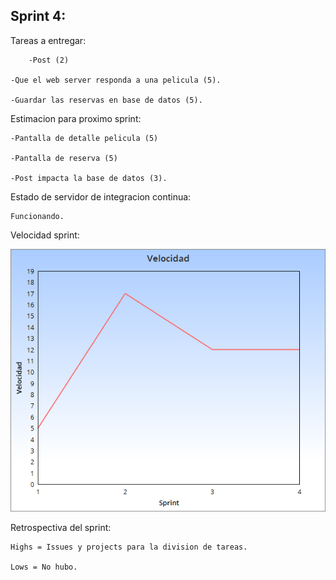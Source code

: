 ## Sprint 4:

Tareas a entregar: 

        -Post (2)
	
	-Que el web server responda a una pelicula (5).

	-Guardar las reservas en base de datos (5).

Estimacion para proximo sprint:

	-Pantalla de detalle pelicula (5)

	-Pantalla de reserva (5)
	
	-Post impacta la base de datos (3).
	

Estado de servidor de integracion continua:
 
	Funcionando.

Velocidad sprint:

<p align="center">
  <img src="Sprint4.png" />
</p>


Retrospectiva del sprint:

	Highs = Issues y projects para la division de tareas.

	Lows = No hubo.

	

	

	
